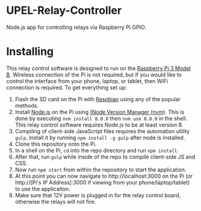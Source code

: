 # UPEL-Relay-Controller
Node.js app for controlling relays via Raspberry Pi GPIO.

# Installing

This relay control software is designed to run on the [Raspberry Pi 3 Model B](https://www.raspberrypi.org/products/raspberry-pi-3-model-b/). Wireless connection of the Pi is not required, but if you would like to control the interface from your phone, laptop, or tablet, then WiFi connection is required. To get everything set up:

1. Flash the SD card on the Pi with [Raspbian](https://www.raspberrypi.org/downloads/raspbian/) using any of the popular methods.
2. Install [Node.js](https://nodejs.org/en/) on the Pi using [(Node Version Manager (nvm)](https://github.com/blobsmith/raspberryTestNode/wiki/Node.js-installation-with-nvm-on-Raspberry-pi). This is done by executing `nvm install 8.0.0` then `nvm use 8.0.0` in the shell. This relay control software requires Node.js to be at least version 8.
3. Compiling of client-side JavaScript files requires the automation utility `gulp`. Install it by running `npm install -g gulp` after node is installed.
4. Clone this repository onto the Pi.
5. In a shell on the Pi, `cd` into the repo directory and run `npm install`.
6. After that, run `gulp` while inside of the repo to compile client-side JS and CSS.
7. Now run `npm start` from within the repository to start the application.
8. At this point you can now navigate to http://localhost:3000 on the Pi (or http://[Pi's IP Address]:3000 if viewing from your phone/laptop/tablet) to use the applicaiton.
9. Make sure that 12V power is plugged in for the relay control board, otherwise the relays will not fire.
